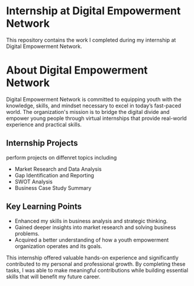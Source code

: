 # Internship at Digital Empowerment Network

This repository contains the work I completed during my internship at Digital Empowerment Network. 

# About Digital Empowerment Network

Digital Empowerment Network is committed to equipping youth with the knowledge, skills, and mindset necessary to excel in today’s fast-paced world. 
The organization's mission is to bridge the digital divide and empower young people through virtual internships that provide
real-world experience and practical skills.

## Internship Projects

 perform projects on diffenret topics including 
  - Market Research and Data Analysis
  - Gap Identification and Reporting
  - SWOT Analysis
  - Business Case Study Summary

## Key Learning Points
- Enhanced my skills in business analysis and strategic thinking.
- Gained deeper insights into market research and solving business problems.
- Acquired a better understanding of how a youth empowerment organization operates and its goals.


This internship offered valuable hands-on experience and significantly contributed to my personal and professional growth. By completing these tasks, 
I was able to make meaningful contributions while building essential skills that will benefit my future career.

